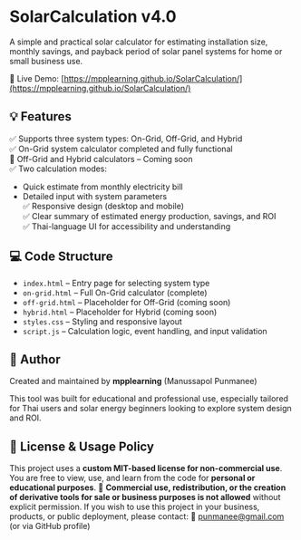 # SolarCalculation v4.0

A simple and practical solar calculator for estimating installation size, monthly savings, and payback period of solar panel systems for home or small business use.

🔗 Live Demo: [https://mpplearning.github.io/SolarCalculation/](https://mpplearning.github.io/SolarCalculation/)

## 💡 Features
✅ Supports three system types: On-Grid, Off-Grid, and Hybrid  
✅ On-Grid system calculator completed and fully functional  
🚧 Off-Grid and Hybrid calculators – Coming soon  
✅ Two calculation modes:
- Quick estimate from monthly electricity bill
- Detailed input with system parameters  
✅ Responsive design (desktop and mobile)  
✅ Clear summary of estimated energy production, savings, and ROI  
✅ Thai-language UI for accessibility and understanding

## 💻 Code Structure
- `index.html` – Entry page for selecting system type  
- `on-grid.html` – Full On-Grid calculator (complete)  
- `off-grid.html` – Placeholder for Off-Grid (coming soon)  
- `hybrid.html` – Placeholder for Hybrid (coming soon)  
- `styles.css` – Styling and responsive layout  
- `script.js` – Calculation logic, event handling, and input validation  

## 👤 Author
Created and maintained by **mpplearning** (Manussapol Punmanee)

This tool was built for educational and professional use, especially tailored for Thai users and solar energy beginners looking to explore system design and ROI.

## 📄 License & Usage Policy

This project uses a **custom MIT-based license for non-commercial use**.
You are free to view, use, and learn from the code for **personal or educational purposes**.
🚫 **Commercial use, redistribution, or the creation of derivative tools for sale or business purposes is not allowed** without explicit permission.
If you wish to use this project in your business, products, or public deployment, please contact:
📧 punmanee@gmail.com (or via GitHub profile)

